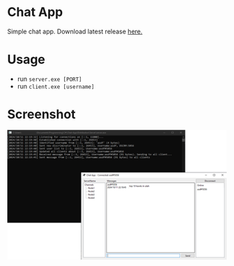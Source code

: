# Chat App
Simple chat app. Download latest release [here.](https://github.com/michael-gif/Chat-App/releases/latest)

# Usage
- run `server.exe [PORT]`
- run `client.exe [username]`

# Screenshot
![screenshot](https://github.com/michael-gif/Chat-App/blob/main/resources/screenshot.png)